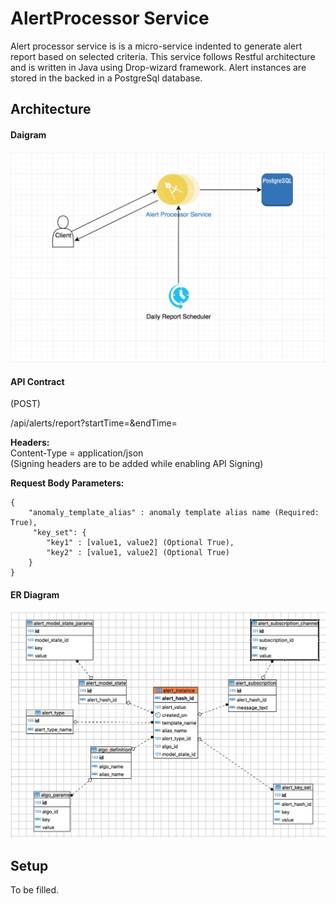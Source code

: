 # AlertProcessor Service
  Alert processor service is is a micro-service indented to generate 
alert report based on selected criteria. This service follows Restful 
architecture and is written in Java using Drop-wizard framework. Alert 
instances are stored in the backed in a PostgreSql database.

## Architecture
#### Daigram
![Architecure Diagram](images/Arch-diagram.png)

#### API Contract

(POST)

/api/alerts/report?startTime=&endTime=

**Headers:<br/>**
Content-Type = application/json<br/>
(Signing headers are to be added while enabling API Signing)

**Request Body Parameters:<br/>**
```
{
    "anomaly_template_alias" : anomaly template alias name (Required: True),
     "key_set": {
        "key1" : [value1, value2] (Optional True),
        "key2" : [value1, value2] (Optional True)
    }
}
```

#### ER Diagram
![ER Diagram](images/ER-Diagram.png)

## Setup
To be filled.